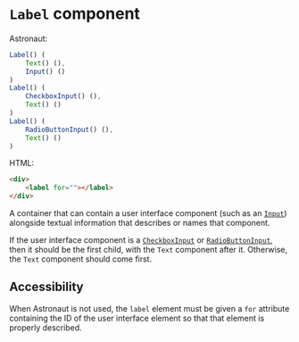 # `Label` component
Astronaut:
```javascript
Label() (
    Text() (),
    Input() ()
)
Label() (
    CheckboxInput() (),
    Text() ()
)
Label() (
    RadioButtonInput() (),
    Text() ()
)
```

HTML:
```html
<div>
    <label for=""></label>
</div>
```

A container that can contain a user interface component (such as an [`Input`](input.md)) alongside textual information that describes or names that component.

If the user interface component is a [`CheckboxInput`](checkboxinput.md) or [`RadioButtonInput`](radiobuttoninput.md), then it should be the first child, with the `Text` component after it. Otherwise, the `Text` component should come first.

## Accessibility
When Astronaut is not used, the `label` element must be given a `for` attribute containing the ID of the user interface element so that that element is properly described.
